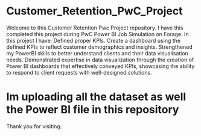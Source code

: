 # Customer_Retention_PwC_Project
Welcome to this Customer Retention Pwc Project repository.
I have this completed this project during PwC Power BI Job Simulation on Forage.
In this project I have: Defined proper KPIs. Create a dashboard using the defined KPIs to reflect customer demographics and insights.
Strengthened my PowerBI skills to better understand clients and their data visualisation needs.
Demonstrated expertise in data visualization through the creation of Power BI dashboards that effectively conveyed KPIs,
showcasing the ability to respond to client requests with well-designed solutions.

# Im uploading all the dataset as well the Power BI file in this repository 
Thank you for visiting.
